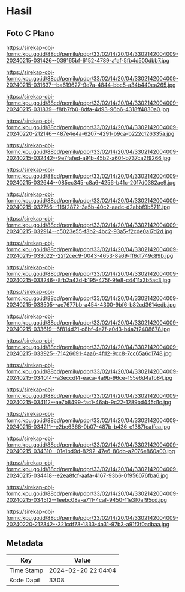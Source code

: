 # Hasil

## Foto C Plano

https://sirekap-obj-formc.kpu.go.id/88cd/pemilu/pdpr/33/02/14/20/04/3302142004009-20240215-031426--039165bf-6152-4789-a1af-5fb4d500dbb7.jpg

https://sirekap-obj-formc.kpu.go.id/88cd/pemilu/pdpr/33/02/14/20/04/3302142004009-20240215-031637--ba619627-9e7a-4844-bbc5-a34b440ea265.jpg

https://sirekap-obj-formc.kpu.go.id/88cd/pemilu/pdpr/33/02/14/20/04/3302142004009-20240215-031839--f8fb7fb0-8dfa-4d93-96b6-4318ff4830a0.jpg

https://sirekap-obj-formc.kpu.go.id/88cd/pemilu/pdpr/33/02/14/20/04/3302142004009-20240220-212146--487e4e4a-6207-4291-b9ca-b222c126335a.jpg

https://sirekap-obj-formc.kpu.go.id/88cd/pemilu/pdpr/33/02/14/20/04/3302142004009-20240215-032442--9e7fafed-a91b-45b2-a60f-b737ca2f9266.jpg

https://sirekap-obj-formc.kpu.go.id/88cd/pemilu/pdpr/33/02/14/20/04/3302142004009-20240215-032644--085ec345-c8a6-4256-b41c-2017d0382ae9.jpg

https://sirekap-obj-formc.kpu.go.id/88cd/pemilu/pdpr/33/02/14/20/04/3302142004009-20240215-032756--116f2872-3a5b-40c2-aadc-d2abbf9b5711.jpg

https://sirekap-obj-formc.kpu.go.id/88cd/pemilu/pdpr/33/02/14/20/04/3302142004009-20240215-032914--c5023e55-f3b2-4bc2-93a5-f2cde0a17d2d.jpg

https://sirekap-obj-formc.kpu.go.id/88cd/pemilu/pdpr/33/02/14/20/04/3302142004009-20240215-033022--22f2cec9-0043-4653-8a69-ff6df749c89b.jpg

https://sirekap-obj-formc.kpu.go.id/88cd/pemilu/pdpr/33/02/14/20/04/3302142004009-20240215-033246--8fb2a43d-b195-475f-9fe8-c4411a3b5ac3.jpg

https://sirekap-obj-formc.kpu.go.id/88cd/pemilu/pdpr/33/02/14/20/04/3302142004009-20240215-033505--ae7677bb-a454-4300-9bf6-b82cd3614edb.jpg

https://sirekap-obj-formc.kpu.go.id/88cd/pemilu/pdpr/33/02/14/20/04/3302142004009-20240215-033619--6f814d21-c8bf-4e7f-a0d3-b4a2f2408678.jpg

https://sirekap-obj-formc.kpu.go.id/88cd/pemilu/pdpr/33/02/14/20/04/3302142004009-20240215-033925--71426691-4aa6-4fd2-9cc8-7cc65a6c1748.jpg

https://sirekap-obj-formc.kpu.go.id/88cd/pemilu/pdpr/33/02/14/20/04/3302142004009-20240215-034014--a3eccdf4-eaca-4a9b-96ce-155e6d4afb84.jpg

https://sirekap-obj-formc.kpu.go.id/88cd/pemilu/pdpr/33/02/14/20/04/3302142004009-20240215-034112--ae7b8499-fac1-46ab-9c22-1289bd445d1c.jpg

https://sirekap-obj-formc.kpu.go.id/88cd/pemilu/pdpr/33/02/14/20/04/3302142004009-20240215-034211--e2be6368-0b07-487b-b436-e1387fcaffca.jpg

https://sirekap-obj-formc.kpu.go.id/88cd/pemilu/pdpr/33/02/14/20/04/3302142004009-20240215-034310--01e1bd9d-8292-47e6-80db-a2076e860a00.jpg

https://sirekap-obj-formc.kpu.go.id/88cd/pemilu/pdpr/33/02/14/20/04/3302142004009-20240215-034418--e2ea8fcf-aafa-4167-93b6-0f956076fba6.jpg

https://sirekap-obj-formc.kpu.go.id/88cd/pemilu/pdpr/33/02/14/20/04/3302142004009-20240215-034512--1eebc08a-a711-4caf-9450-11e3f0af95cd.jpg

https://sirekap-obj-formc.kpu.go.id/88cd/pemilu/pdpr/33/02/14/20/04/3302142004009-20240220-212342--321cdf73-1333-4a31-97b3-a91f3f0adbaa.jpg


## Metadata

| Key        | Value               |
| ---------- | ------------------- |
| Time Stamp | 2024-02-20 22:04:04 |
| Kode Dapil | 3308                |



